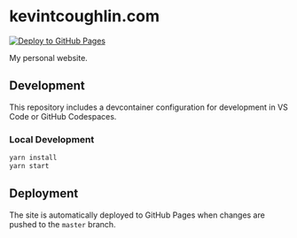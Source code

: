# kevintcoughlin.com

[![Deploy to GitHub Pages](https://github.com/KevinTCoughlin/kevintcoughlin.github.io/actions/workflows/deploy.yml/badge.svg)](https://github.com/KevinTCoughlin/kevintcoughlin.github.io/actions/workflows/deploy.yml)

My personal website.

## Development

This repository includes a devcontainer configuration for development in VS Code or GitHub Codespaces.

### Local Development

```bash
yarn install
yarn start
```

## Deployment

The site is automatically deployed to GitHub Pages when changes are pushed to the `master` branch.
